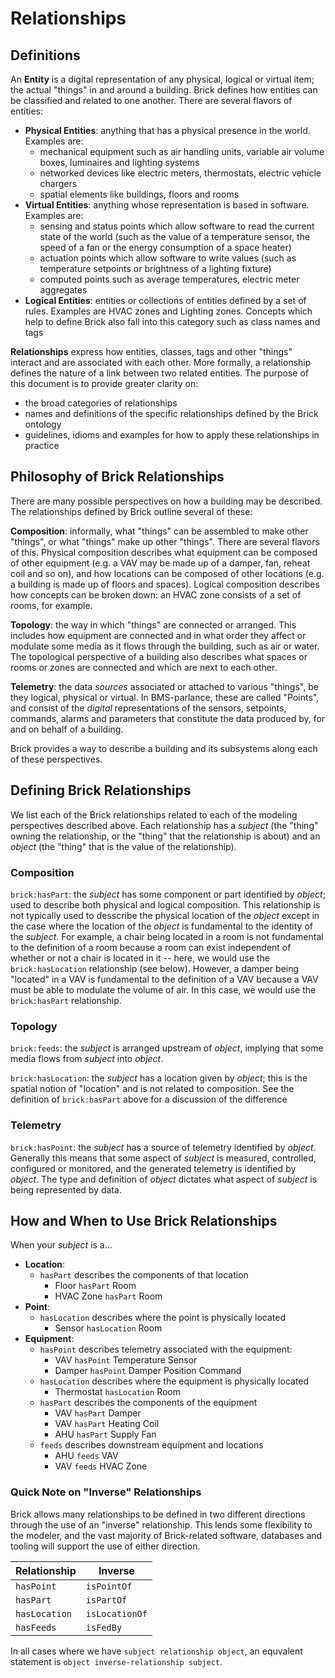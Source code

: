 Relationships
=============

## Definitions

An **Entity** is a digital representation of any physical, logical or virtual item; the actual "things" in and around a building.  Brick defines how entities can be classified and related to one another. There are several flavors of entities:

- **Physical Entities**: anything that has a physical presence in the world. Examples are:
    - mechanical equipment such as air handling units, variable air volume boxes, luminaires and lighting systems
    - networked devices like electric meters, thermostats, electric vehicle chargers
    - spatial elements like buildings, floors and rooms
- **Virtual Entities**: anything whose representation is based in software. Examples are:
    - sensing and status points which allow software to read the current state of the world (such as the value of a temperature sensor, the speed of a fan or the energy consumption of a space heater)
    - actuation points which allow software to write values (such as temperature setpoints or brightness of a lighting fixture)
    - computed points such as average temperatures, electric meter aggregates
- **Logical Entities**: entities or collections of entities defined by a set of rules. Examples are HVAC zones and Lighting zones. Concepts which help to define Brick also fall into this category such as class names and tags

**Relationships** express how entities, classes, tags and other "things" interact and are associated with each other. More formally, a relationship defines the nature of a link between two related entities. The purpose of this document is to provide greater clarity on:

- the broad categories of relationships
- names and definitions of the specific relationships defined by the Brick ontology
- guidelines, idioms and examples for how to apply these relationships in practice

## Philosophy of Brick Relationships

There are many possible perspectives on how a building may be described. The relationships defined by Brick outline several of these:

**Composition**: informally, what "things" can be assembled to make other "things", or what "things" make up other "things". There are several flavors of this. Physical composition describes what equipment can be composed of other equipment (e.g. a VAV may be made up of a damper, fan, reheat coil and so on), and how locations can be composed of other locations (e.g. a building is made up of floors and spaces). Logical composition describes how concepts can be broken down: an HVAC zone consists of a set of rooms, for example.

**Topology**: the way in which "things" are connected or arranged. This includes how equipment are connected and in what order they affect or modulate some media as it flows through the building, such as air or water. The topological perspective of a building also describes what spaces or rooms or zones are connected and which are next to each other.

**Telemetry**: the data *sources* associated or attached to various "things", be they logical, physical or virtual. In BMS-parlance, these are called "Points", and consist of the *digital* representations of the sensors, setpoints, commands, alarms and parameters that constitute the data produced by, for and on behalf of a building.

Brick provides a way to describe a building and its subsystems along each of these perspectives.

## Defining Brick Relationships

We list each of the Brick relationships related to each of the modeling perspectives described above. Each relationship has a *subject* (the "thing" owning the relationship, or the "thing" that the relationship is about) and an *object* (the "thing" that is the value of the relationship).

### Composition

`brick:hasPart`: the *subject* has some component or part identified by *object*; used to describe both physical and logical composition. This relationship is not typically used to desscribe the physical location of the *object* except in the case where the location of the *object* is fundamental to the identity of the *subject*. For example, a chair being located in a room is not fundamental to the definition of a room because a room can exist independent of whether or not a chair is located in it -- here, we would use the `brick:hasLocation` relationship (see below). However, a damper being "located" in a VAV is fundamental to the definition of a VAV because a VAV must be able to modulate the volume of air. In this case, we would use the `brick:hasPart` relationship.

### Topology

`brick:feeds`: the *subject* is arranged upstream of *object*, implying that some media flows from *subject* into *object*.

`brick:hasLocation`: the *subject* has a location given by *object*; this is the spatial notion of "location" and is not related to composition. See the definition of `brick:hasPart` above for a discussion of the difference


### Telemetry

`brick:hasPoint`: the *subject* has a source of telemetry identified by *object*. Generally this means that some aspect of *subject* is measured, controlled, configured or monitored, and the generated telemetry is identified by *object*. The type and definition of *object* dictates what aspect of *subject* is being represented by data.

## How and When to Use Brick Relationships

When your *subject* is a...

- **Location**:
  - `hasPart` describes the components of that location
    - Floor `hasPart` Room
    - HVAC Zone `hasPart` Room
- **Point**:
  - `hasLocation` describes where the point is physically located
    - Sensor `hasLocation` Room
- **Equipment**:
  - `hasPoint` describes telemetry associated with the equipment:
    - VAV `hasPoint` Temperature Sensor
    - Damper `hasPoint` Damper Position Command
  - `hasLocation` describes where the equipment is physically located
    - Thermostat `hasLocation` Room
  - `hasPart` describes the components of the equipment
    - VAV `hasPart` Damper
    - VAV `hasPart` Heating Coil
    - AHU `hasPart` Supply Fan
  - `feeds` describes downstream equipment and locations
    - AHU `feeds` VAV
    - VAV `feeds` HVAC Zone

### Quick Note on "Inverse" Relationships

Brick allows many relationships to be defined in two different directions through the use of an "inverse" relationship. This lends some flexibility to the modeler, and the vast majority of Brick-related software, databases and tooling will support the use of either direction.

| Relationship | Inverse |
|--------------|---------|
| `hasPoint`   | `isPointOf` |
| `hasPart`    | `isPartOf` |
| `hasLocation`| `isLocationOf` |
| `hasFeeds`   | `isFedBy` |

In all cases where we have `subject relationship object`, an equvalent statement is `object inverse-relationship subject`.

